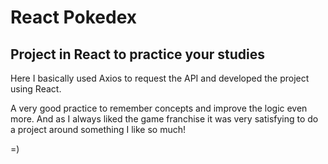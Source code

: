 # React Pokedex

## Project in React to practice your studies

Here I basically used Axios to request the API and developed the project using React.

A very good practice to remember concepts and improve the logic even more. And as I always liked the game franchise it was very satisfying to do a project around something I like so much!


=)
